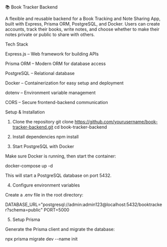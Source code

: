 📚 Book Tracker Backend

A flexible and reusable backend for a Book Tracking and Note Sharing App, built with Express, Prisma ORM, PostgreSQL, and Docker.
Users can create accounts, track their books, write notes, and choose whether to make their notes private or public to share with others.

Tech Stack

Express.js – Web framework for building APIs

Prisma ORM – Modern ORM for database access

PostgreSQL – Relational database

Docker – Containerization for easy setup and deployment

dotenv – Environment variable management

CORS – Secure frontend-backend communication

Setup & Installation

1. Clone the repository
git clone https://github.com/yourusername/book-tracker-backend.git
cd book-tracker-backend

2. Install dependencies
npm install

3. Start PostgreSQL with Docker

Make sure Docker is running, then start the container:

docker-compose up -d


This will start a PostgreSQL database on port 5432.

4. Configure environment variables

Create a .env file in the root directory:

DATABASE_URL="postgresql://admin:admin123@localhost:5432/booktracker?schema=public"
PORT=5000

5. Setup Prisma

Generate the Prisma client and migrate the database:

npx prisma migrate dev --name init

